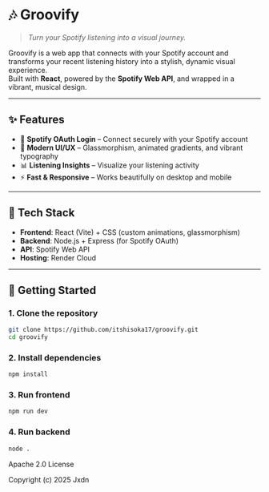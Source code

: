 # 🎶 Groovify

> _Turn your Spotify listening into a visual journey._

Groovify is a web app that connects with your Spotify account and transforms your recent listening history into a stylish, dynamic visual experience.  
Built with **React**, powered by the **Spotify Web API**, and wrapped in a vibrant, musical design.

---

## ✨ Features

- 🔑 **Spotify OAuth Login** – Connect securely with your Spotify account  
- 🎨 **Modern UI/UX** – Glassmorphism, animated gradients, and vibrant typography  
- 📊 **Listening Insights** – Visualize your listening activity  
- ⚡ **Fast & Responsive** – Works beautifully on desktop and mobile  

---

## 🚀 Tech Stack

- **Frontend**: React (Vite) + CSS (custom animations, glassmorphism)  
- **Backend**: Node.js + Express (for Spotify OAuth)  
- **API**: Spotify Web API  
- **Hosting**: Render Cloud  

---

## 🔧 Getting Started

### 1. Clone the repository
```bash
git clone https://github.com/itshisoka17/groovify.git
cd groovify
```
### 2. Install dependencies
```bash
npm install
```
### 3. Run frontend
```bash
npm run dev
```
### 4. Run backend
```bash
node .
```


Apache 2.0 License  

Copyright (c) 2025 Jxdn  
